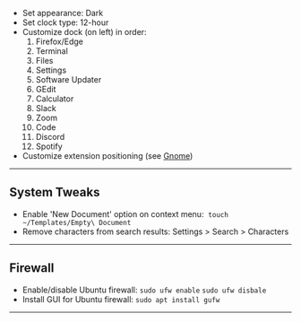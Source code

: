  - Set appearance: Dark
 - Set clock type: 12-hour
 - Customize dock (on left) in order:
    1. Firefox/Edge
    2. Terminal
    3. Files
    4. Settings
    5. Software Updater
    6. GEdit
    7. Calculator
    8. Slack
    9. Zoom
    10. Code
    11. Discord
    12. Spotify
 - Customize extension positioning (see [Gnome](./gnome.md))
___
## System Tweaks
 - Enable 'New Document' option on context menu: 
   `touch ~/Templates/Empty\ Document` 
 - Remove characters from search results: <span class="purple">Settings > Search > Characters</span> 
___
## Firewall
 - Enable/disable Ubuntu firewall:
   `sudo ufw enable` 
   `sudo ufw disbale`
 - Install GUI for Ubuntu firewall:
   `sudo apt install gufw` 
___
